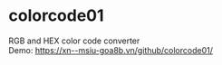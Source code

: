 # colorcode01
RGB and HEX color code converter</br>
Demo: https://xn--msiu-goa8b.vn/github/colorcode01/
